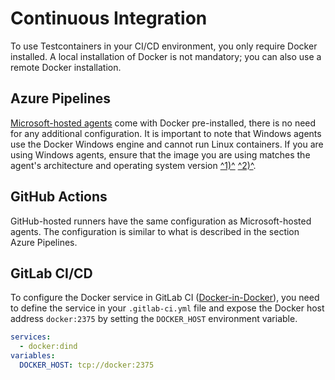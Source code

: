 # Continuous Integration

To use Testcontainers in your CI/CD environment, you only require Docker installed. A local installation of Docker is not mandatory; you can also use a remote Docker installation.

## Azure Pipelines

[Microsoft-hosted agents](https://learn.microsoft.com/en-us/azure/devops/pipelines/agents/hosted?view=azure-devops) come with Docker pre-installed, there is no need for any additional configuration. It is important to note that Windows agents use the Docker Windows engine and cannot run Linux containers. If you are using Windows agents, ensure that the image you are using matches the agent's architecture and operating system version [^1)^](https://docs.docker.com/build/building/multi-platform/) [^2)^](https://learn.microsoft.com/en-us/virtualization/windowscontainers/deploy-containers/version-compatibility).

## GitHub Actions

GitHub-hosted runners have the same configuration as Microsoft-hosted agents. The configuration is similar to what is described in the section Azure Pipelines.

## GitLab CI/CD

To configure the Docker service in GitLab CI ([Docker-in-Docker](https://docs.gitlab.com/ee/ci/docker/using_docker_build.html#use-docker-in-docker)), you need to define the service in your `.gitlab-ci.yml` file and expose the Docker host address `docker:2375` by setting the `DOCKER_HOST` environment variable.

```yml
services:
  - docker:dind
variables:
  DOCKER_HOST: tcp://docker:2375
```
